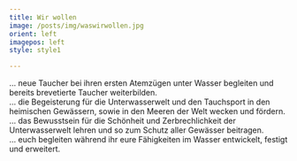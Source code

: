```yaml
---
title: Wir wollen
image: /posts/img/waswirwollen.jpg
orient: left
imagepos: left
style: style1

---
```

… neue Taucher bei ihren ersten Atemzügen unter Wasser begleiten und bereits brevetierte Taucher weiterbilden.  
… die Begeisterung für die Unterwasserwelt und den Tauchsport in den heimischen Gewässern, sowie in den Meeren der Welt wecken und fördern.  
… das Bewusstsein für die Schönheit und Zerbrechlichkeit der Unterwasserwelt lehren und so zum Schutz aller Gewässer beitragen.  
… euch begleiten während ihr eure Fähigkeiten im Wasser entwickelt, festigt und erweitert.  
